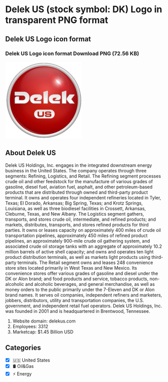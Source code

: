 # Delek US (stock symbol: DK) Logo in transparent PNG format

## Delek US Logo icon format

### Delek US Logo icon format Download PNG (72.56 KB)

![Delek US Logo icon format Download PNG (72.56 KB)](/img/orig/DK-0d1da6ca.png)

## About Delek US

Delek US Holdings, Inc. engages in the integrated downstream energy business in the United States. The company operates through three segments: Refining, Logistics, and Retail. The Refining segment processes crude oil and other feedstock for the manufacture of various grades of gasoline, diesel fuel, aviation fuel, asphalt, and other petroleum-based products that are distributed through owned and third-party product terminal. It owns and operates four independent refineries located in Tyler, Texas; El Dorado, Arkansas; Big Spring, Texas; and Krotz Springs, Louisiana, as well as three biodiesel facilities in Crossett, Arkansas, Cleburne, Texas, and New Albany. The Logistics segment gathers, transports, and stores crude oil, intermediate, and refined products; and markets, distributes, transports, and stores refined products for third parties. It owns or leases capacity on approximately 400 miles of crude oil transportation pipelines, approximately 450 miles of refined product pipelines, an approximately 900-mile crude oil gathering system, and associated crude oil storage tanks with an aggregate of approximately 10.2 million barrels of active shell capacity; and owns and operates ten light product distribution terminals, as well as markets light products using third-party terminals. The Retail segment owns and leases 248 convenience store sites located primarily in West Texas and New Mexico. Its convenience stores offer various grades of gasoline and diesel under the DK or Alon brand; and food products and service, tobacco products, non-alcoholic and alcoholic beverages, and general merchandise, as well as money orders to the public primarily under the 7-Eleven and DK or Alon brand names. It serves oil companies, independent refiners and marketers, jobbers, distributors, utility and transportation companies, the U.S. government, and independent retail fuel operators. Delek US Holdings, Inc. was founded in 2001 and is headquartered in Brentwood, Tennessee.

1. Website domain: delekus.com
2. Employees: 3312
3. Marketcap: $1.45 Billion USD


## Categories
- [x] 🇺🇸 United States
- [x] 🛢 Oil&Gas
- [x] ⚡ Energy
